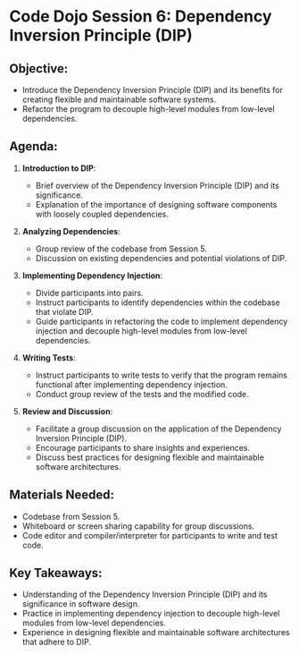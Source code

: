 # Code Dojo Session 6: Dependency Inversion Principle (DIP)

## Objective:
- Introduce the Dependency Inversion Principle (DIP) and its benefits for creating flexible and maintainable software systems.
- Refactor the program to decouple high-level modules from low-level dependencies.

## Agenda:
1. **Introduction to DIP**:
   - Brief overview of the Dependency Inversion Principle (DIP) and its significance.
   - Explanation of the importance of designing software components with loosely coupled dependencies.
   
2. **Analyzing Dependencies**:
   - Group review of the codebase from Session 5.
   - Discussion on existing dependencies and potential violations of DIP.
   
3. **Implementing Dependency Injection**:
   - Divide participants into pairs.
   - Instruct participants to identify dependencies within the codebase that violate DIP.
   - Guide participants in refactoring the code to implement dependency injection and decouple high-level modules from low-level dependencies.
   
4. **Writing Tests**:
   - Instruct participants to write tests to verify that the program remains functional after implementing dependency injection.
   - Conduct group review of the tests and the modified code.
   
5. **Review and Discussion**:
   - Facilitate a group discussion on the application of the Dependency Inversion Principle (DIP).
   - Encourage participants to share insights and experiences.
   - Discuss best practices for designing flexible and maintainable software architectures.

## Materials Needed:
- Codebase from Session 5.
- Whiteboard or screen sharing capability for group discussions.
- Code editor and compiler/interpreter for participants to write and test code.

## Key Takeaways:
- Understanding of the Dependency Inversion Principle (DIP) and its significance in software design.
- Practice in implementing dependency injection to decouple high-level modules from low-level dependencies.
- Experience in designing flexible and maintainable software architectures that adhere to DIP.
